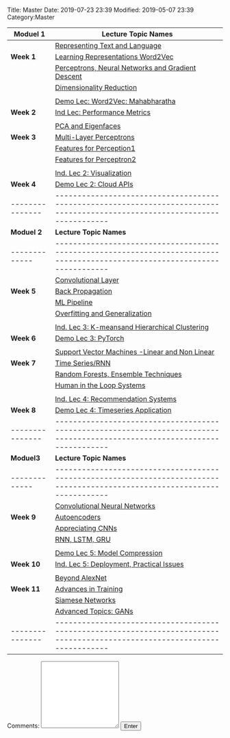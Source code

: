 Title: Master
Date: 2019-07-23 23:39
Modified: 2019-05-07 23:39
Category:Master



<SCRIPT language="JavaScript">
<!--hide

var password;
var pass1="aiml";


password=prompt('Please enter aiml to unlock this page!',' ');

if (password==pass1)
  alert('Password Correct! Click OK to enter!');
else
   {
    window.location="https://www.google.com/";
    }

//-->
</SCRIPT>





| **Moduel 1**  |**Lecture Topic Names**                                                                                                    | 
| ------------- |---------------------------------------------------------------------------------------------------------------------------|
|               |[Representing Text and Language](../lecture1-details.html)                                                                 |
| **Week 1**    |[Learning Representations Word2Vec](../lecture2-details.html)                                                              |
|               |[Perceptrons, Neural Networks and Gradient Descent](../lecture3-details.html)                                              |
|               |[Dimensionality Reduction](../lecture4-details.html)                                                                       |
|               |                                                                                                                           |
|               |[Demo Lec: Word2Vec: Mahabharatha](../spl1-details.html)                                                                   |
| **Week 2**    |[Ind Lec: Performance Metrics](../spl2-details.html)                                                                       |
|               |                                                                                                                           |
|               |[PCA and Eigenfaces](../lecture5-details.html)                                                                             |
|**Week 3**     |[Multi-Layer Perceptrons](../lecture6-details.html)                                                                        |
|               |[Features for Perception1](../lecture7-details.html)                                                                       |
|               |[Features for Perceptron2](../lecture8-details.html)                                                                       |
|               |                                                                                                                           |
|               |[Ind. Lec 2: Visualization](../spl3-details.html)                                                                          |
| **Week 4**    |[Demo Lec 2: Cloud APIs](../spl4-details.html)                                                                             |
|---------------|---------------------------------------------------------------------------------------------------------------------------|
| **Moduel 2**  | **Lecture Topic Names**                                                                                                   |
| ------------- |---------------------------------------------------------------------------------------------------------------------------|
|               |[Convolutional Layer](../lecture9-details.html)                                                                            |
| **Week 5**    |[ Back Propagation](../lecture10-details.html)                                                                             |
|               |[ML Pipeline](../lecture11-details.html)                                                                                   |
|               |[Overfitting and Generalization](../lecture12-details.html)                                                                |   
|               |                                                                                                                           |
|               |[Ind. Lec 3: K-meansand  Hierarchical Clustering](../spl5-details.html)                                                    |
| **Week 6**    |[Demo Lec 3: PyTorch](../spl6-details.html)                                                                                |
|               |                                                                                                                           |
|               |[Support Vector Machines -Linear and Non Linear](../lecture13-details.html)                                                |
| **Week 7**    |[Time Series/RNN](../lecture14-details.html)                                                                               |
|               |[Random Forests, Ensemble Techniques](../lecture15-details.html)                                                           |
|               |[Human in the Loop Systems](../lecture16-details.html)                                                                     |
|               |                                                                                                                           |
|               |[Ind. Lec 4: Recommendation Systems](../spl7-details.html)                                                                 |
| **Week 8**    |[Demo Lec 4: Timeseries Application](../spl8-details.html)                                                                 |
|---------------|---------------------------------------------------------------------------------------------------------------------------|
| **Moduel3**   | **Lecture Topic Names**                                                                                                   |
| ------------- |---------------------------------------------------------------------------------------------------------------------------|
|               |[Convolutional Neural Networks](../lecture17-details.html)                                                                 |
| **Week 9**    |[Autoencoders](../lecture18-details.html)                                                                                  |
|               |[Appreciating CNNs](../lecture19-details.html)                                                                             |
|               |[RNN, LSTM, GRU](../lecture20-details.html)                                                                                |
|               |                                                                                                                           |
|               |[Demo Lec 5: Model Compression](../spl9-details.html)                                                                      |
| **Week 10**   |[Ind. Lec 5: Deployment, Practical Issues](../spl10-details.html)                                                          |
|               |                                                                                                                           |
|               |[ Beyond AlexNet](../lecture21-details.html)                                                                               |
| **Week 11**   |[Advances in Training](../lecture22-details.html)                                                                          |
|               |[Siamese Networks](../lecture23-details.html)                                                                              |
|               |[Advanced Topics: GANs](../lecture24-details.html)                                                                         |
|---------------|---------------------------------------------------------------------------------------------------------------------------|
<form>
<h>Comments:</h>
<textarea id="words" rows="10" cols="20"></textarea>
<input type="button" onclick="getwords()" value="Enter" /> <br>
<p id="para"></p>
</form>

<script type="text/javascript">
function getwords() {
  text = words.value;
  document.getElementById("para").innerHTML += '<p>'+text
  document.getElementById("words").value = " "
}
</script>


